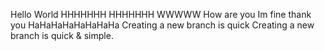 Hello
World
HHHHHHH
HHHHHHH
WWWWW
How are you
Im fine thank you
HaHaHaHaHaHaHaHa
Creating a new branch is quick
Creating a new branch is quick & simple.